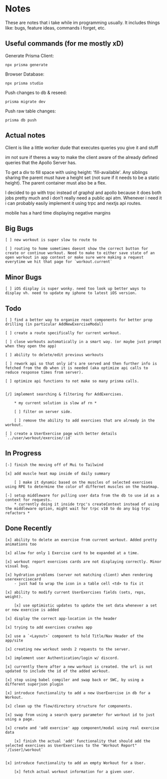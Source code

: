 # Notes

These are notes that i take while im programming usually. It includes things like: bugs, feature ideas, commands i forget, etc.

## Useful commands (for me mostly xD)

Generate Prisma Client:

`npx prisma generate`

Browser Database:

`npx prisma studio`

Push changes to db & reseed:

`prisma migrate dev`

Push raw table changes:

`prisma db push`

## Actual notes

Client is like a little worker dude that executes queries you give it and stuff

im not sure if theres a way to make the client aware of the already defined queries that the Apollo Server has.

To get a div to fill space with using height: 'fill-available'. Any siblings sharing the parent must have a height set (not sure if it needs to be a static height). The parent container must also be a flex.

I decided to go with trpc instead of graphql and apollo because it does both jobs pretty much and i don't really need a public api atm. Whenever i need it i can probably easily implement it using trpc and nextjs api routes.

mobile has a hard time displaying negative margins

## Big Bugs

    [ ] new workout is super slow to route to
    
    [ ] routing to home sometimes doesnt show the correct button for create or continue workout. Need to make to either save state of an open workout in app context or make sure were making a request everytime we hit that page for `workout.current`

## Minor Bugs

    [ ] iOS display is super wonky. need too look up better ways to display vh. need to update my iphone to latest iOS version.

## Todo

    [ ] find a better way to organize react components for better prop drilling (in particular AddNewExerciseModal)

    [ ] create a route specifically for current workout.

    [ ] close workouts automatically in a smart way. (or maybe just prompt when they open the app)

    [ ] ability to delete/edit previous workouts

    [ ] rework api so that only id's are served and then further info is fetched from the db when it is needed (aka optimize api calls to reduce response times from server).

    [ ] optimize api functions to not make so many prisma calls. 


    [/] implement searching & filtering for AddExercises.
        
        * my current solution is slow af rn *  

        [ ] filter on server side. 

        [ ] remove the ability to add exercises that are already in the workout.

    [ ] create a UserExercise page with better details `../user/workout/exercise/:id`

## In Progress

    [-] finish the moving off of Mui to Tailwind

    [x] add muscle heat map inside of daily summary

        [ ] make it dynamic based on the muscles of selected exercises using RPE to determine the color of differnet muscles on the heatmap.

    [-] setup middleware for pulling user data from the db to use id as a context for requests.
        * currently doing it inside trpc's createContext instead of using the middleware option, might wait for trpc v10 to do any big trpc refactors *

## Done Recently
    
    [x] ability to delete an exercise from current workout. Added pretty animations too
    
    [x] allow for only 1 Exercise card to be expanded at a time.

    [x] workout report exercises cards are not displaying correctly. Minor visual bug.
    
    [x] hydration problems (server not matching client) when rendering userexercisecard
        - just had to wrap the icon in a table cell <td> to fix it
    
    [x] ability to modify current UserExercises fields (sets, reps, weight).
    
        [x] use optimistic updates to update the set data whenever a set or new exercise is added

    [x] display the correct app-location in the header  

    [x] trying to add exercises crashes app

    [x] use a `<Layout>` component to hold Title/Nav Header of the app/site

    [x] creating new workout sends 2 requests to the server.

    [x] implement user Authentication/login w/ discord.

    [x] currently there after a new workout is created. the url is not updated to include the id of the added workout.

    [x] stop using babel compiler and swap back or SWC, by using a different superjson plugin 

    [x] introduce functionality to add a new UserExercise in db for a Workout.

    [x] clean up the flow/directory structure for components.

    [x] swap from using a search query parameter for workout id to just using a page.

    [x] create and 'add exercise' app component/modal using real exercise data

        [x] finish the actual 'add' functionality that should add the selected exercises as UserExercises to the "Workout Report" `/[user]/workout`


    [x] introduce functionality to add an empty Workout for a User.

        [x] fetch actual workout information for a given user. 